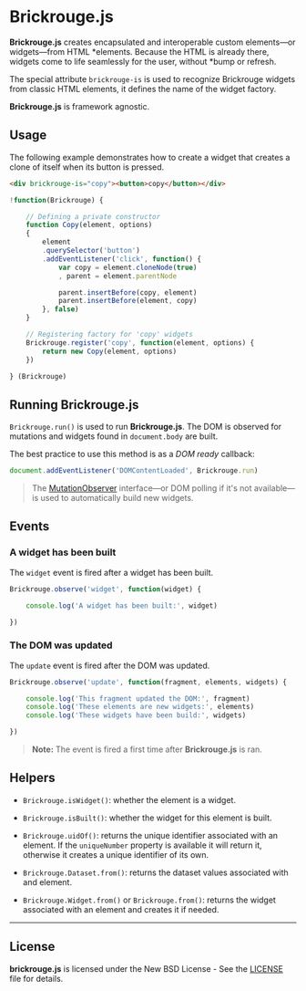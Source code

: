 # Brickrouge.js

**Brickrouge.js** creates encapsulated and interoperable custom elements—or widgets—from HTML
*elements. Because the HTML is already there, widgets come to life seamlessly for the user, without
*bump or refresh.

The special attribute `brickrouge-is` is used to recognize Brickrouge widgets from classic HTML
elements, it defines the name of the widget factory.

**Brickrouge.js** is framework agnostic.





## Usage

The following example demonstrates how to create a widget that creates a clone of itself when its
button is pressed.

```html
<div brickrouge-is="copy"><button>copy</button></div>
```

```js
!function(Brickrouge) {

	// Defining a private constructor
	function Copy(element, options)
	{
		element
		.querySelector('button')
		.addEventListener('click', function() {
			var copy = element.cloneNode(true)
			, parent = element.parentNode

			parent.insertBefore(copy, element)
			parent.insertBefore(element, copy)
		}, false)
	}

	// Registering factory for 'copy' widgets
	Brickrouge.register('copy', function(element, options) {
		return new Copy(element, options)
	})

} (Brickrouge)
```





## Running Brickrouge.js

`Brickrouge.run()` is used to run **Brickrouge.js**. The DOM is observed for mutations and widgets
found in `document.body` are built.

The best practice to use this method is as a _DOM ready_ callback:

```js
document.addEventListener('DOMContentLoaded', Brickrouge.run)
```

> The [MutationObserver][] interface—or DOM polling if it's not available—is used to
automatically build new widgets.





## Events

### A widget has been built

The `widget` event is fired after a widget has been built.

```js
Brickrouge.observe('widget', function(widget) {

    console.log('A widget has been built:', widget)

})
```





### The DOM was updated

The `update` event is fired after the DOM was updated.

```js
Brickrouge.observe('update', function(fragment, elements, widgets) {

    console.log('This fragment updated the DOM:', fragment)
    console.log('These elements are new widgets:', elements)
    console.log('These widgets have been build:', widgets)

})
```

> **Note:** The event is fired a first time after **Brickrouge.js** is ran.





## Helpers

- `Brickrouge.isWidget()`: whether the element is a widget.

- `Brickrouge.isBuilt()`: whether the widget for this element is built.

- `Brickrouge.uidOf()`: returns the unique identifier associated with an element. If the
`uniqueNumber` property is available it will return it, otherwise it creates a unique identifier of
its own.

- `Brickrouge.Dataset.from()`: returns the dataset values associated with and element.

- `Brickrouge.Widget.from()` or `Brickrouge.from()`: returns the widget associated with an element
and creates it if needed.





----------

## License

**brickrouge.js** is licensed under the New BSD License - See the [LICENSE](LICENSE) file for details.





[MutationObserver]: https://developer.mozilla.org/en/docs/Web/API/MutationObserver
